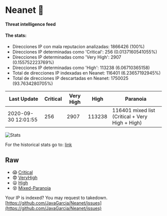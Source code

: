 # Neanet :hocho:
#### Threat intelligence feed
#### The stats:

- Direcciones IP con mala reputacion analizadas: 1866426 (100%)
- Direcciones IP determinadas como 'Critical':  256 (0.0137160541055%)
- Direcciones IP determinadas como 'Very High':  2907 (0.155752223769%)
- Direcciones IP determinadas como 'High':  113238 (6.06710365158)
- Total de direcciones IP indexadas en Neanet:  116401 (6.23657192945%)
- Total de direcciones IP descartadas en Neanet:  1750025 (93.7634280705%)

| Last Update | Critical | Very High | High | Paranoia |
| --- | --- | --- | --- | --- |
| 2020-09-30 12:01:55 | 256 | 2907 | 113238 | 116401 mixed list (Critical + Very High + High)|

![Stats](https://docs.google.com/spreadsheets/d/e/2PACX-1vSnaNMIXVabIpDJjufMlzH7poXnshF3mgd8Is1g9ytUEzVsP5my4Trn8f-xkoLLQ38xpL3HtmUexLo6/pubchart?oid=501124687&format=image)

For the historical stats go to: [link](/stats.csv)
## Raw
- :scream: [Critical](https://raw.githubusercontent.com/JavaGarcia/Neanet/master/blacklists/neanet_critical.txt)
- :fearful: [VeryHigh](https://raw.githubusercontent.com/JavaGarcia/Neanet/master/blacklists/neanet_veryHigh.txtt)
- :frowning: [High](https://raw.githubusercontent.com/JavaGarcia/Neanet/master/blacklists/neanet_high.txt)
- :dizzy_face: [Mixed-Paranoia](https://raw.githubusercontent.com/JavaGarcia/Neanet/master/blacklists/neanet_all.txt)


Your IP is indexed? You may request to takedown. [https://github.com/JavaGarcia/Neanet/issues](https://github.com/JavaGarcia/Neanet/issues)





























































































































































































































































































































































































































































































































































































































































































































































































































































































































































































































































































































































